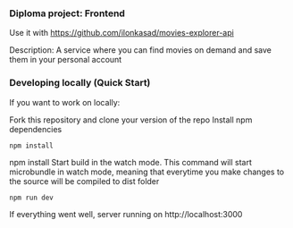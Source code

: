 ### Diploma project: Frontend
Use it with https://github.com/ilonkasad/movies-explorer-api

Description: A service where you can find movies on demand and save them in your personal account

### Developing locally (Quick Start)
If you want to work on locally:

Fork this repository and clone your version of the repo
Install npm dependencies
```
npm install
```
npm install
Start build in the watch mode. This command will start microbundle in watch mode, meaning that everytime you make changes to the source will be compiled to dist folder
```
npm run dev
```

If everything went well, server running on http://localhost:3000



